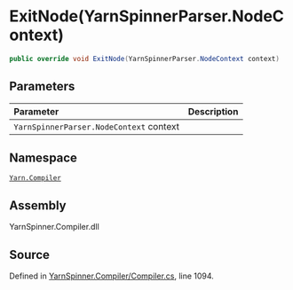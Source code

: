 # ExitNode\(YarnSpinnerParser.NodeContext\)

```csharp
public override void ExitNode(YarnSpinnerParser.NodeContext context)
```

## Parameters

| Parameter | Description |
| :--- | :--- |
| `YarnSpinnerParser.NodeContext` context |  |

## Namespace

[`Yarn.Compiler`](../)

## Assembly

YarnSpinner.Compiler.dll

## Source

Defined in [YarnSpinner.Compiler/Compiler.cs](https://github.com/YarnSpinnerTool/YarnSpinner//blob/develop/YarnSpinner.Compiler/Compiler.cs#L1094), line 1094.

